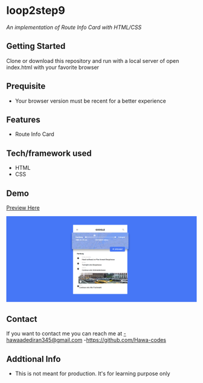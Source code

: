 # loop2step9
*An implementation of Route Info Card with HTML/CSS*

## Getting Started
Clone or download this repository and run with a local server of open index.html with your favorite browser

## Prequisite
- Your browser version must be recent for a better experience

## Features
- Route Info Card

## Tech/framework used
- HTML
- CSS

## Demo
[Preview Here](https://rawcdn.githack.com/Hawa-codes/Loop2-step8/refs/heads/main/index.html)

![screenshot](./img/Screenshot.png)
## Contact
If you want to contact me you can reach me at
-hawaadediran345@gmail.com
-https://github.com/Hawa-codes

## Addtional Info
- This is not meant for production. It's for learning purpose only